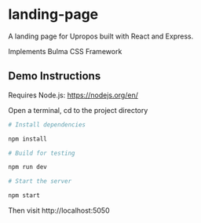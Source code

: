# landing-page

A landing page for Upropos built with React and Express.

Implements Bulma CSS Framework

## Demo Instructions
Requires Node.js: https://nodejs.org/en/

Open a terminal, cd to the project directory

```bash
# Install dependencies

npm install

# Build for testing

npm run dev

# Start the server

npm start
```

Then visit http://localhost:5050
